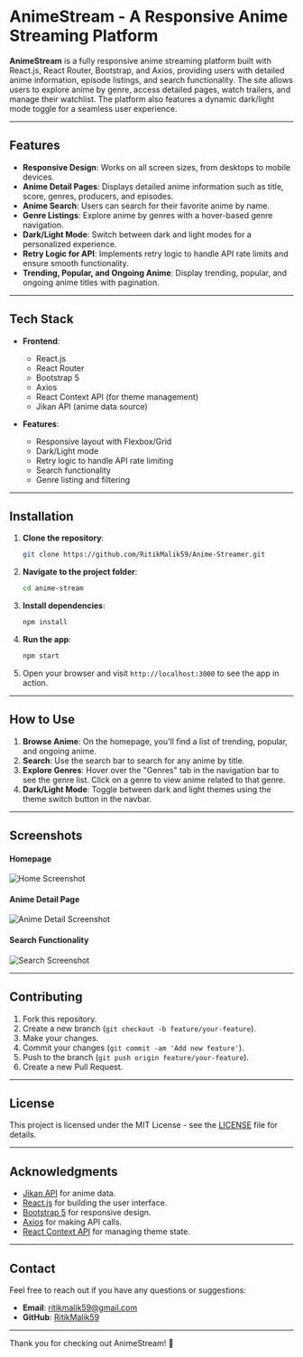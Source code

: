 # AnimeStream - A Responsive Anime Streaming Platform

**AnimeStream** is a fully responsive anime streaming platform built with React.js, React Router, Bootstrap, and Axios, providing users with detailed anime information, episode listings, and search functionality. The site allows users to explore anime by genre, access detailed pages, watch trailers, and manage their watchlist. The platform also features a dynamic dark/light mode toggle for a seamless user experience.

---

## Features

- **Responsive Design**: Works on all screen sizes, from desktops to mobile devices.
- **Anime Detail Pages**: Displays detailed anime information such as title, score, genres, producers, and episodes.
- **Anime Search**: Users can search for their favorite anime by name.
- **Genre Listings**: Explore anime by genres with a hover-based genre navigation.
- **Dark/Light Mode**: Switch between dark and light modes for a personalized experience.
- **Retry Logic for API**: Implements retry logic to handle API rate limits and ensure smooth functionality.
- **Trending, Popular, and Ongoing Anime**: Display trending, popular, and ongoing anime titles with pagination.

---

## Tech Stack

- **Frontend**:
  - React.js
  - React Router
  - Bootstrap 5
  - Axios
  - React Context API (for theme management)
  - Jikan API (anime data source)

- **Features**:
  - Responsive layout with Flexbox/Grid
  - Dark/Light mode
  - Retry logic to handle API rate limiting
  - Search functionality
  - Genre listing and filtering
  
---

## Installation

1. **Clone the repository**:
    ```bash
    git clone https://github.com/RitikMalik59/Anime-Streamer.git
    ```

2. **Navigate to the project folder**:
    ```bash
    cd anime-stream
    ```

3. **Install dependencies**:
    ```bash
    npm install
    ```

4. **Run the app**:
    ```bash
    npm start
    ```

5. Open your browser and visit `http://localhost:3000` to see the app in action.

---

## How to Use

1. **Browse Anime**: On the homepage, you'll find a list of trending, popular, and ongoing anime.
2. **Search**: Use the search bar to search for any anime by title.
3. **Explore Genres**: Hover over the "Genres" tab in the navigation bar to see the genre list. Click on a genre to view anime related to that genre.
4. **Dark/Light Mode**: Toggle between dark and light themes using the theme switch button in the navbar.

---

## Screenshots

#### Homepage
![Home Screenshot](screenshots/home.png)

#### Anime Detail Page
![Anime Detail Screenshot](screenshots/anime-detail.png)

#### Search Functionality
![Search Screenshot](screenshots/search.png)

---

## Contributing

1. Fork this repository.
2. Create a new branch (`git checkout -b feature/your-feature`).
3. Make your changes.
4. Commit your changes (`git commit -am 'Add new feature'`).
5. Push to the branch (`git push origin feature/your-feature`).
6. Create a new Pull Request.

---

## License

This project is licensed under the MIT License - see the [LICENSE](LICENSE) file for details.

---

## Acknowledgments

- [Jikan API](https://jikan.moe) for anime data.
- [React.js](https://reactjs.org) for building the user interface.
- [Bootstrap 5](https://getbootstrap.com) for responsive design.
- [Axios](https://axios-http.com) for making API calls.
- [React Context API](https://reactjs.org/docs/context.html) for managing theme state.

---

## Contact

Feel free to reach out if you have any questions or suggestions:

- **Email**: ritikmalik59@gmail.com
- **GitHub**: [RitikMalik59](https://github.com/RitikMalik59/)

---

Thank you for checking out AnimeStream! 🎉
